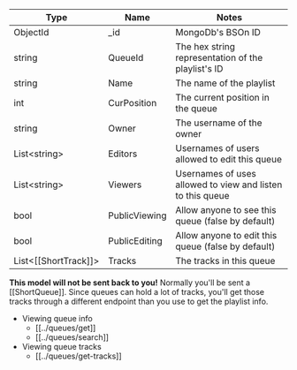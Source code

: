 |Type|Name|Notes|
|----|----|-----|
|ObjectId|\_id|MongoDb's BSOn ID|
|string|QueueId|The hex string representation of the playlist's ID|
|string|Name|The name of the playlist|
|int|CurPosition|The current position in the queue|
|string|Owner|The username of the owner|
|List\<string\>|Editors|Usernames of users allowed to edit this queue|
|List\<string\>|Viewers|Usernames of uses allowed to view and listen to this queue|
|bool|PublicViewing|Allow anyone to see this queue (false by default)|
|bool|PublicEditing|Allow anyone to edit this queue (false by default)|
|List\<[[ShortTrack]]\>|Tracks|The tracks in this queue|

**This model will not be sent back to you!** Normally you'll be sent a [[ShortQueue]]. Since queues can hold a lot of tracks, you'll get those tracks through a different endpoint than you use to get the playlist info. 
- Viewing queue info
	- [[../queues/get]]
	- [[../queues/search]]
- Viewing queue tracks
	- [[../queues/get-tracks]]
